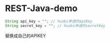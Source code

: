 # REST-Java-demo

```java
String api_key = ""; // huobi申请的apiKey
String secret_key = ""; // huobi申请的secretKey
```
 替换成自己的APIKEY 
